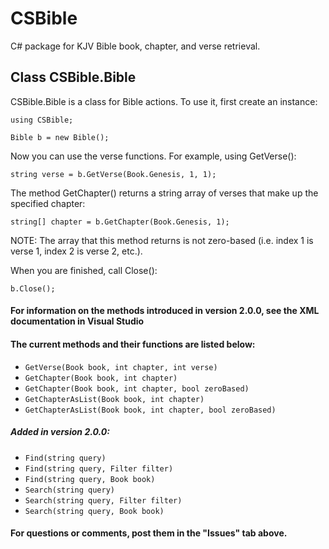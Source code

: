 # CSBible
C# package for KJV Bible book, chapter, and verse retrieval.



## Class CSBible.Bible

CSBible.Bible is a class for Bible actions.  To use it, first create an instance:

`using CSBible;`

`Bible b = new Bible();`

Now you can use the verse functions.  For example, using GetVerse():

`string verse = b.GetVerse(Book.Genesis, 1, 1);`

The method GetChapter() returns a string array of verses that make up the specified chapter:

`string[] chapter = b.GetChapter(Book.Genesis, 1);`

NOTE: The array that this method returns is not zero-based (i.e. index 1 is verse 1, index 2 is verse 2, etc.).

When you are finished, call Close():

`b.Close();`

#### For information on the methods introduced in version 2.0.0, see the XML documentation in Visual Studio

#### The current methods and their functions are listed below:
* `GetVerse(Book book, int chapter, int verse)`
* `GetChapter(Book book, int chapter)`
* `GetChapter(Book book, int chapter, bool zeroBased)`
* `GetChapterAsList(Book book, int chapter)`
* `GetChapterAsList(Book book, int chapter, bool zeroBased)`
##### Added in version 2.0.0:
* `Find(string query)`
* `Find(string query, Filter filter)`
* `Find(string query, Book book)`
* `Search(string query)`
* `Search(string query, Filter filter)`
* `Search(string query, Book book)`

#### For questions or comments, post them in the "Issues" tab above.
